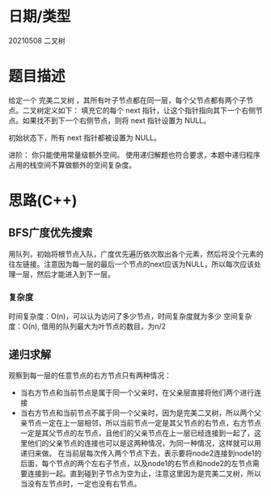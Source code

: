 <!--
 * @Author: baisichen
 * @Date: 2021-05-08 10:21:39
 * @LastEditTime: 2021-05-08 14:54:10
 * @LastEditors: baisichen
 * @Description: 
-->
# 日期/类型
20210508 二叉树

# 题目描述
给定一个 完美二叉树 ，其所有叶子节点都在同一层，每个父节点都有两个子节点。二叉树定义如下：
填充它的每个 next 指针，让这个指针指向其下一个右侧节点。如果找不到下一个右侧节点，则将 next 指针设置为 NULL。

初始状态下，所有 next 指针都被设置为 NULL。

进阶：
    你只能使用常量级额外空间。
    使用递归解题也符合要求，本题中递归程序占用的栈空间不算做额外的空间复杂度。



# 思路(C++)
## BFS广度优先搜索
用队列，初始将根节点入队，广度优先遍历依次取出各个元素，然后将没个元素的往左链接。注意因为每一层的最后一个节点的next应该为NULL，所以每次应该处理一层，然后才能进入到下一层。

### 复杂度
时间复杂度：O(n)，可以认为访问了多少节点，时间复杂度就为多少
空间复杂度：O(n), 借用的队列最大为叶节点的数目，为n/2

## 递归求解
观察到每一层的任意节点的右方节点只有两种情况：
- 当右方节点和当前节点是属于同一个父亲时，在父亲层直接将他们两个进行连接
- 当右方节点和当前节点不属于同一个父亲时，因为是完美二叉树，所以两个父亲节点一定在上一层相邻，所以当前节点一定是其父节点的右节点，右方节点一定是其父节点的左节点，且他们的父亲节点在上一层已经连接到一起了，这里他们的父亲节点的连接也可以是这两种情况，为同一种情况，这样就可以用递归来做。
在当前层每次传入两个节点下去，表示要将node2连接到node1的后面，每个节点的两个左右子节点，以及node1的右节点和node2的左节点需要连接到一起。直到碰到子节点为空为止，注意这里因为是完美二叉树，所以当没有左节点时，一定也没有右节点。